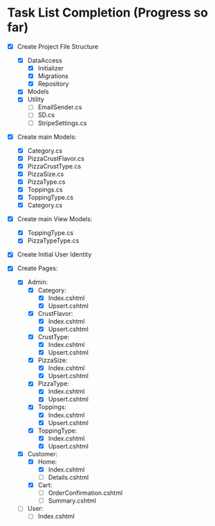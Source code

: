 

# Task List Completion (Progress so far)

- [x] Create Project File Structure   </summary>
  - [x] DataAccess
    - [x] Initializer
    - [x] Migrations
    - [x] Repository
  - [x] Models
  - [x] Utility
    - [ ] EmailSender.cs
    - [ ] SD.cs
    - [ ] StripeSettings.cs

- [x] Create main Models: 
  - [x] Category.cs
  - [x] PizzaCrustFlavor.cs
  - [x] PizzaCrustType.cs
  - [x] PizzaSize.cs
  - [x] PizzaType.cs
  - [x] Toppings.cs
  - [x] ToppingType.cs
  - [x] Category.cs
  
- [x] Create main View Models: 
  - [x] ToppingType.cs
  - [x] PizzaTypeType.cs
    
- [x] Create Initial User Identity

- [x] Create Pages:
  - [x] Admin:
    - [x] Category:
      - [x] Index.cshtml
      - [x] Upsert.cshtml
    - [x] CrustFlavor:
      - [x] Index.cshtml
      - [x] Upsert.cshtml
    - [x] CrustType:
      - [x] Index.cshtml
      - [x] Upsert.cshtml
    - [x] PizzaSize:
      - [x] Index.cshtml
      - [x] Upsert.cshtml
    - [x] PizzaType:
      - [x] Index.cshtml
      - [x] Upsert.cshtml
    - [x] Toppings:
      - [x] Index.cshtml
      - [x] Upsert.cshtml
    - [x] ToppingType:
      - [x] Index.cshtml
      - [x] Upsert.cshtml
  - [x] Customer:
    - [x] Home:
      - [x] Index.cshtml
      - [ ] Details.cshtml
    - [x] Cart:
      - [ ] OrderConfirmation.cshtml
      - [ ] Summary.cshtml
  - [ ] User:
    - [ ] Index.cshtml

